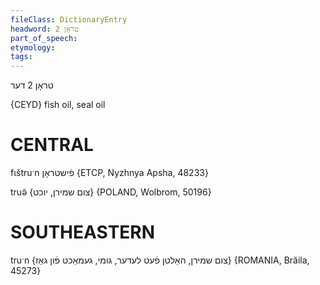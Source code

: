 ```yaml
---
fileClass: DictionaryEntry
headword: טראָן 2
part_of_speech: 
etymology: 
tags: 
---
```

טראָן 2
דער

{CEYD}
fish oil, seal oil

CENTRAL
========

fɩštruˑn פֿישטראָן {ETCP, Nyzhnya Apsha, 48233}

truə̃ {צום שמירן, יוכט} {POLAND, Wolbrom, 50196}

SOUTHEASTERN
==============

truˑn {צום שמירן, האַלטן פֿעט לעדער, גומי, געמאַכט פֿון גאַז} {ROMANIA, Brăila, 45273}
